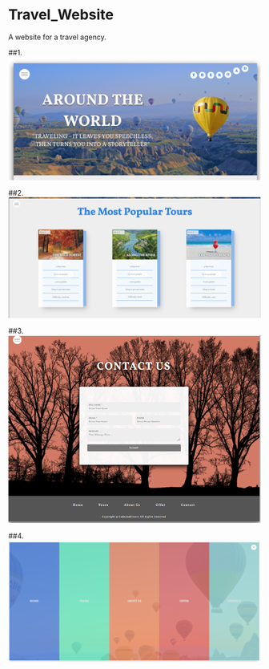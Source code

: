 # Travel_Website
A website for a travel agency. 

##1.
![alt text](https://github.com/Sinoxolo1408/Travel_Website/blob/master/TW1.PNG?raw=true)

##2.
![alt text](https://github.com/Sinoxolo1408/Travel_Website/blob/master/TW2.PNG?raw=true)

##3.
![alt text](https://github.com/Sinoxolo1408/Travel_Website/blob/master/TW3.PNG?raw=true)

##4.
![alt text](https://github.com/Sinoxolo1408/Travel_Website/blob/master/TW4.PNG?raw=true)
